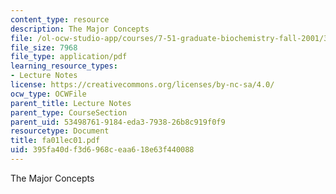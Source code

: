 ```yaml
---
content_type: resource
description: The Major Concepts
file: /ol-ocw-studio-app/courses/7-51-graduate-biochemistry-fall-2001/395fa40df3d6968ceaa618e63f440088_fa01lec01.pdf
file_size: 7968
file_type: application/pdf
learning_resource_types:
- Lecture Notes
license: https://creativecommons.org/licenses/by-nc-sa/4.0/
ocw_type: OCWFile
parent_title: Lecture Notes
parent_type: CourseSection
parent_uid: 53498761-9184-eda3-7938-26b8c919f0f9
resourcetype: Document
title: fa01lec01.pdf
uid: 395fa40d-f3d6-968c-eaa6-18e63f440088
---
```

The Major Concepts